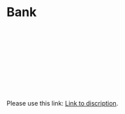 # Bank
 

<object data="https://github.com/BugPersonality/object-oriented-programming-ITMO/blob/master/PDF/OOP_Lab_5_Banks.pdf" type="application/pdf" width="700px" height="700px">
    <embed src="https://github.com/BugPersonality/object-oriented-programming-ITMO/blob/master/PDF/OOP_Lab_5_Banks.pdf">
        <p>Please use this link: <a href="https://github.com/BugPersonality/object-oriented-programming-ITMO/blob/master/PDF/OOP_Lab_5_Banks.pdf">Link to discription</a>.</p>
    </embed>
</object>
 


